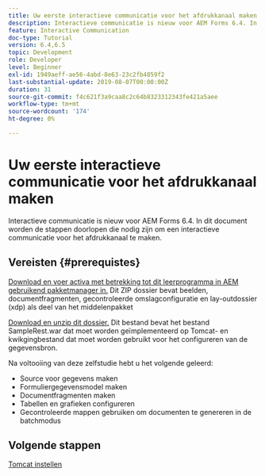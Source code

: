 ```yaml
---
title: Uw eerste interactieve communicatie voor het afdrukkanaal maken
description: Interactieve communicatie is nieuw voor AEM Forms 6.4. In dit document worden de stappen doorlopen die nodig zijn om een interactieve communicatie voor het afdrukkanaal te maken.
feature: Interactive Communication
doc-type: Tutorial
version: 6.4,6.5
topic: Development
role: Developer
level: Beginner
exl-id: 1949aeff-ae56-4abd-8e63-23c2fb4859f2
last-substantial-update: 2019-08-07T00:00:00Z
duration: 31
source-git-commit: f4c621f3a9caa8c2c64b8323312343fe421a5aee
workflow-type: tm+mt
source-wordcount: '174'
ht-degree: 0%

---
```


# Uw eerste interactieve communicatie voor het afdrukkanaal maken

Interactieve communicatie is nieuw voor AEM Forms 6.4. In dit document worden de stappen doorlopen die nodig zijn om een interactieve communicatie voor het afdrukkanaal te maken.

## Vereisten {#prerequistes}

[ Download en voer activa met betrekking tot dit leerprogramma in AEM gebruikend pakketmanager in.](assets/gettingstartedassets.zip) Dit ZIP dossier bevat beelden, documentfragmenten, gecontroleerde omslagconfiguratie en lay-outdossier (xdp) als deel van het middelenpakket

[ Download en unzip dit dossier.](assets/warfileandswaggerfile.zip) Dit bestand bevat het bestand SampleRest.war dat moet worden geïmplementeerd op Tomcat- en kwikgingbestand dat moet worden gebruikt voor het configureren van de gegevensbron.

Na voltooiing van deze zelfstudie hebt u het volgende geleerd:

* Source voor gegevens maken
* Formuliergegevensmodel maken
* Documentfragmenten maken
* Tabellen en grafieken configureren
* Gecontroleerde mappen gebruiken om documenten te genereren in de batchmodus


## Volgende stappen

[Tomcat instellen](./set-up-tomcat.md)
